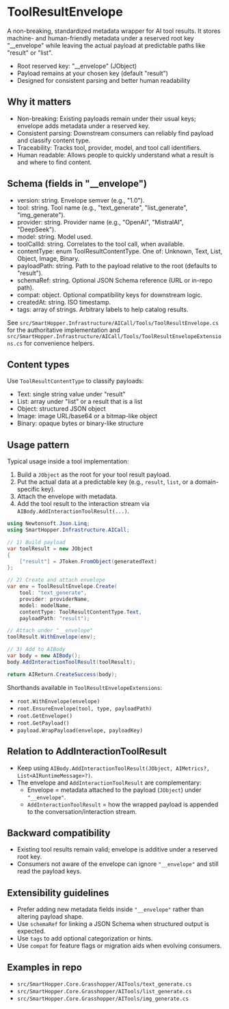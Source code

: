 # ToolResultEnvelope

A non-breaking, standardized metadata wrapper for AI tool results. It stores machine- and human-friendly metadata under a reserved root key "__envelope" while leaving the actual payload at predictable paths like "result" or "list".

- Root reserved key: "__envelope" (JObject)
- Payload remains at your chosen key (default "result")
- Designed for consistent parsing and better human readability

## Why it matters

- Non-breaking: Existing payloads remain under their usual keys; envelope adds metadata under a reserved key.
- Consistent parsing: Downstream consumers can reliably find payload and classify content type.
- Traceability: Tracks tool, provider, model, and tool call identifiers.
- Human readable: Allows people to quickly understand what a result is and where to find content.

## Schema (fields in "__envelope")

- version: string. Envelope semver (e.g., "1.0").
- tool: string. Tool name (e.g., "text_generate", "list_generate", "img_generate").
- provider: string. Provider name (e.g., "OpenAI", "MistralAI", "DeepSeek").
- model: string. Model used.
- toolCallId: string. Correlates to the tool call, when available.
- contentType: enum ToolResultContentType. One of: Unknown, Text, List, Object, Image, Binary.
- payloadPath: string. Path to the payload relative to the root (defaults to "result").
- schemaRef: string. Optional JSON Schema reference (URL or in-repo path).
- compat: object. Optional compatibility keys for downstream logic.
- createdAt: string. ISO timestamp.
- tags: array of strings. Arbitrary labels to help catalog results.

See `src/SmartHopper.Infrastructure/AICall/Tools/ToolResultEnvelope.cs` for the authoritative implementation and
`src/SmartHopper.Infrastructure/AICall/Tools/ToolResultEnvelopeExtensions.cs` for convenience helpers.

## Content types

Use `ToolResultContentType` to classify payloads:

- Text: single string value under "result"
- List: array under "list" or a result that is a list
- Object: structured JSON object
- Image: image URL/base64 or a bitmap-like object
- Binary: opaque bytes or binary-like structure

## Usage pattern

Typical usage inside a tool implementation:

1. Build a `JObject` as the root for your tool result payload.
2. Put the actual data at a predictable key (e.g., `result`, `list`, or a domain-specific key).
3. Attach the envelope with metadata.
4. Add the tool result to the interaction stream via `AIBody.AddInteractionToolResult(...)`.

```csharp
using Newtonsoft.Json.Linq;
using SmartHopper.Infrastructure.AICall;

// 1) Build payload
var toolResult = new JObject
{
    ["result"] = JToken.FromObject(generatedText)
};

// 2) Create and attach envelope
var env = ToolResultEnvelope.Create(
    tool: "text_generate",
    provider: providerName,
    model: modelName,
    contentType: ToolResultContentType.Text,
    payloadPath: "result");

// Attach under "__envelope"
toolResult.WithEnvelope(env);

// 3) Add to AIBody
var body = new AIBody();
body.AddInteractionToolResult(toolResult);

return AIReturn.CreateSuccess(body);
```

Shorthands available in `ToolResultEnvelopeExtensions`:

- `root.WithEnvelope(envelope)`
- `root.EnsureEnvelope(tool, type, payloadPath)`
- `root.GetEnvelope()`
- `root.GetPayload()`
- `payload.WrapPayload(envelope, payloadKey)`

## Relation to AddInteractionToolResult

- Keep using `AIBody.AddInteractionToolResult(JObject, AIMetrics?, List<AIRuntimeMessage>?)`.
- The envelope and `AddInteractionToolResult` are complementary:
  - Envelope = metadata attached to the payload (`JObject`) under `"__envelope"`.
  - `AddInteractionToolResult` = how the wrapped payload is appended to the conversation/interaction stream.

## Backward compatibility

- Existing tool results remain valid; envelope is additive under a reserved root key.
- Consumers not aware of the envelope can ignore `"__envelope"` and still read the payload keys.

## Extensibility guidelines

- Prefer adding new metadata fields inside `"__envelope"` rather than altering payload shape.
- Use `schemaRef` for linking a JSON Schema when structured output is expected.
- Use `tags` to add optional categorization or hints.
- Use `compat` for feature flags or migration aids when evolving consumers.

## Examples in repo

- `src/SmartHopper.Core.Grasshopper/AITools/text_generate.cs`
- `src/SmartHopper.Core.Grasshopper/AITools/list_generate.cs`
- `src/SmartHopper.Core.Grasshopper/AITools/img_generate.cs`

